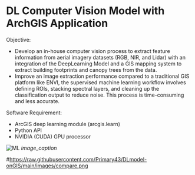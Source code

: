# DL Computer Vision Model with ArchGIS Application
Objective:
- Develop an in-house computer vision process to extract feature information from aerial imagery datasets (RGB, NIR, and Lidar) with an integration of the DeepLearning Model and a GIS mapping system to extract building footprints and canopy trees from the data.
- Improve an image extraction performance compared to a traditional GIS platform like ENVI, the supervised machine learning workflow involves defining ROIs, stacking spectral layers, and cleaning up the classification output to reduce noise. This process is time-consuming and less accurate.

  
Software Requirement:
- ArcGIS deep learning module (arcgis.learn)
- Python API
- NVIDIA (CUDA) GPU processor


![ML](path_to_image)
*image_caption*



#https://raw.githubusercontent.com/Primary43/DLmodel-onGIS/main/images/compare.png
